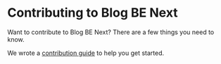 # Contributing to Blog BE Next

Want to contribute to Blog BE Next? There are a few things you need to know.

We wrote a [contribution guide](https://reactjs.org/contributing/how-to-contribute.html) to help you get started.
